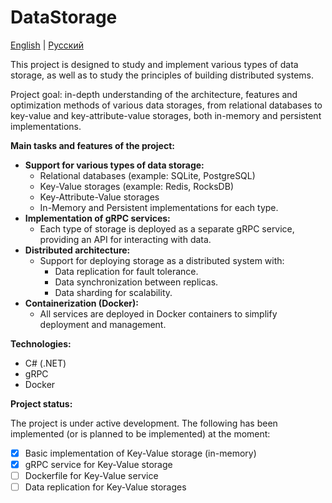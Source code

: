 # DataStorage

[English](README.md) | [Русский](README.ru.md)

This project is designed to study and implement various types of data storage, as well as to study the principles of building distributed systems.

Project goal: in-depth understanding of the architecture, features and optimization methods of various data storages, from relational databases to key-value and key-attribute-value storages, both in-memory and persistent implementations.

**Main tasks and features of the project:**

- **Support for various types of data storage:**
    - Relational databases (example: SQLite, PostgreSQL)
    - Key-Value storages (example: Redis, RocksDB)
    - Key-Attribute-Value storages
    - In-Memory and Persistent implementations for each type.
- **Implementation of gRPC services:**
    - Each type of storage is deployed as a separate gRPC service, providing an API for interacting with data.
- **Distributed architecture:**
    - Support for deploying storage as a distributed system with:
        - Data replication for fault tolerance.
        - Data synchronization between replicas.
        - Data sharding for scalability.
- **Containerization (Docker):**
    - All services are deployed in Docker containers to simplify deployment and management.

**Technologies:**

- C# (.NET)
- gRPC
- Docker

**Project status:**

The project is under active development. The following has been implemented (or is planned to be implemented) at the moment:

- [x] Basic implementation of Key-Value storage (in-memory)
- [x] gRPC service for Key-Value storage
- [ ] Dockerfile for Key-Value service
- [ ] Data replication for Key-Value storages
